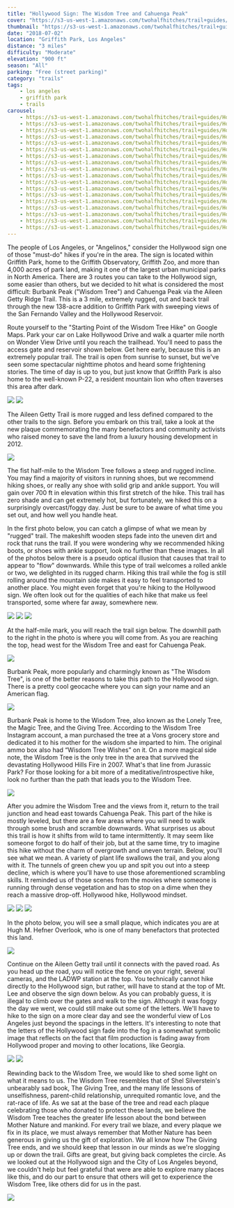```yaml
---
title: "Hollywood Sign: The Wisdom Tree and Cahuenga Peak"
cover: "https://s3-us-west-1.amazonaws.com/twohalfhitches/trail+guides/Hollywood+Sign/_J8A5406.jpg"
thumbnail: "https://s3-us-west-1.amazonaws.com/twohalfhitches/trail+guides/Hollywood+Sign/thumbnail.jpeg"
date: "2018-07-02"
location: "Griffith Park, Los Angeles"
distance: "3 miles"
difficulty: "Moderate"
elevation: "900 ft"
season: "All"
parking: "Free (street parking)"
category: "trails"
tags:
    - los angeles
    - griffith park
    - trails
carousel:
    - https://s3-us-west-1.amazonaws.com/twohalfhitches/trail+guides/Hollywood+Sign/_J8A5391.jpg
    - https://s3-us-west-1.amazonaws.com/twohalfhitches/trail+guides/Hollywood+Sign/_J8A5392.jpg
    - https://s3-us-west-1.amazonaws.com/twohalfhitches/trail+guides/Hollywood+Sign/_J8A5396.jpg
    - https://s3-us-west-1.amazonaws.com/twohalfhitches/trail+guides/Hollywood+Sign/_J8A5397.jpg
    - https://s3-us-west-1.amazonaws.com/twohalfhitches/trail+guides/Hollywood+Sign/_J8A5402.jpg
    - https://s3-us-west-1.amazonaws.com/twohalfhitches/trail+guides/Hollywood+Sign/_J8A5408.jpg
    - https://s3-us-west-1.amazonaws.com/twohalfhitches/trail+guides/Hollywood+Sign/_J8A5409.jpg
    - https://s3-us-west-1.amazonaws.com/twohalfhitches/trail+guides/Hollywood+Sign/_J8A5410.jpg
    - https://s3-us-west-1.amazonaws.com/twohalfhitches/trail+guides/Hollywood+Sign/_J8A5411.jpg
    - https://s3-us-west-1.amazonaws.com/twohalfhitches/trail+guides/Hollywood+Sign/_J8A5413.jpg
    - https://s3-us-west-1.amazonaws.com/twohalfhitches/trail+guides/Hollywood+Sign/_J8A5422.jpg
    - https://s3-us-west-1.amazonaws.com/twohalfhitches/trail+guides/Hollywood+Sign/_J8A5423.jpg
    - https://s3-us-west-1.amazonaws.com/twohalfhitches/trail+guides/Hollywood+Sign/_J8A5425.jpg
    - https://s3-us-west-1.amazonaws.com/twohalfhitches/trail+guides/Hollywood+Sign/_J8A5427.jpg
    - https://s3-us-west-1.amazonaws.com/twohalfhitches/trail+guides/Hollywood+Sign/_J8A5430.jpg
    - https://s3-us-west-1.amazonaws.com/twohalfhitches/trail+guides/Hollywood+Sign/_J8A5431.jpg
    - https://s3-us-west-1.amazonaws.com/twohalfhitches/trail+guides/Hollywood+Sign/_J8A5432.jpg
    - https://s3-us-west-1.amazonaws.com/twohalfhitches/trail+guides/Hollywood+Sign/_J8A5434.jpg
---
```


The people of Los Angeles, or "Angelinos," consider the Hollywood sign one of those "must-do" hikes if you're in the area. The sign is located within Griffith Park, home to the Griffith Observatory, Griffith Zoo, and more than 4,000 acres of park land, making it one of the largest urban municipal parks in North America. There are 3 routes you can take to the Hollywood sign, some easier than others, but we decided to hit what is considered the most difficult: Burbank Peak ("Wisdom Tree") and Cahuenga Peak via the Aileen Getty Ridge Trail. This is a 3 mile, extremely rugged, out and back trail through the new 138-acre addition to Griffith Park with sweeping views of the San Fernando Valley and the Hollywood Reservoir.

Route yourself to the "Starting Point of the Wisdom Tree Hike" on Google Maps. Park your car on Lake Hollywood Drive and walk a quarter mile north on Wonder View Drive until you reach the trailhead. You'll need to pass the access gate and reservoir shown below. Get here early, because this is an extremely popular trail. The trail is open from sunrise to sunset, but we've seen some spectacular nighttime photos and heard some frightening stories. The time of day is up to you, but just know that Griffith Park is also home to the well-known P-22, a resident mountain lion who often traverses this area after dark.

![](https://s3-us-west-1.amazonaws.com/twohalfhitches/trail+guides/Hollywood+Sign/_J8A5385.jpg)
![](https://s3-us-west-1.amazonaws.com/twohalfhitches/trail+guides/Hollywood+Sign/_J8A5387.jpg)

The Aileen Getty Trail is more rugged and less defined compared to the other trails to the sign. Before you embark on this trail, take a look at the new plaque commemorating the many benefactors and community activists who raised money to save the land from a luxury housing development in 2012.

![](https://s3-us-west-1.amazonaws.com/twohalfhitches/trail+guides/Hollywood+Sign/_J8A5390.jpg)

The fist half-mile to the Wisdom Tree follows a steep and rugged incline. You may find a majority of visitors in running shoes, but we recommend hiking shoes, or really any shoe with solid grip and ankle support. You will gain over 700 ft in elevation within this first stretch of the hike. This trail has zero shade and can get extremely hot, but fortunately, we hiked this on a surprisingly overcast/foggy day. Just be sure to be aware of what time you set out, and how well you handle heat.

In the first photo below, you can catch a glimpse of what we mean by "rugged" trail. The makeshift wooden steps fade into the uneven dirt and rock that runs the trail. If you were wondering why we recommended hiking boots, or shoes with ankle support, look no further than these images. In all of the photos below there is a pseudo optical illusion that causes that trail to appear to "flow" downwards. While this type of trail welcomes a rolled ankle or two, we delighted in its rugged charm. Hiking this trail while the fog is still rolling around the mountain side makes it easy to feel transported to another place. You might even forget that you're hiking to the Hollywood sign. We often look out for the qualities of each hike that make us feel transported, some where far away, somewhere new. 

![](https://s3-us-west-1.amazonaws.com/twohalfhitches/trail+guides/Hollywood+Sign/_J8A5394.jpg)
![](https://s3-us-west-1.amazonaws.com/twohalfhitches/trail+guides/Hollywood+Sign/_J8A5419.jpg)
![](https://s3-us-west-1.amazonaws.com/twohalfhitches/trail+guides/Hollywood+Sign/_J8A5399.jpg)

At the half-mile mark, you will reach the trail sign below. The downhill path to the right in the photo is where you will come from. As you are reaching the top, head west for the Wisdom Tree and east for Cahuenga Peak.

![](https://s3-us-west-1.amazonaws.com/twohalfhitches/trail+guides/Hollywood+Sign/_J8A5403.jpg)

Burbank Peak, more popularly and charmingly known as "The Wisdom Tree", is one of the better reasons to take this path to the Hollywood sign. There is a pretty cool geocache where you can sign your name and an American flag.

![](https://s3-us-west-1.amazonaws.com/twohalfhitches/trail+guides/Hollywood+Sign/_J8A5405.jpg)

Burbank Peak is home to the Wisdom Tree, also known as the Lonely Tree, the Magic Tree, and the Giving Tree. According to the Wisdom Tree Instagram account, a man purchased the tree at a Vons grocery store and dedicated it to his mother for the wisdom she imparted to him. The original ammo box also had “Wisdom Tree Wishes” on it. On a more magical side note, the Wisdom Tree is the only tree in the area that survived the devastating Hollywood Hills Fire in 2007. What's that line from Jurassic Park? For those looking for a bit more of a meditative/introspective hike, look no further than the path that leads you to the Wisdom Tree. 

![](https://s3-us-west-1.amazonaws.com/twohalfhitches/trail+guides/Hollywood+Sign/_J8A5407.jpg)

After you admire the Wisdom Tree and the views from it, return to the trail junction and head east towards Cahuenga Peak. This part of the hike is mostly leveled, but there are a few areas where you will need to walk through some brush and scramble downwards. What surprises us about this trail is how it shifts from wild to tame intermittently. It may seem like someone forgot to do half of their job, but at the same time, try to imagine this hike without the charm of overgrowth and uneven terrain. Below, you'll see what we mean. A variety of plant life swallows the trail, and you along with it. The tunnels of green chew you up and spit you out into a steep decline, which is where you'll have to use those aforementioned scrambling skills. It reminded us of those scenes from the movies where someone is running through dense vegetation and has to stop on a dime when they reach a massive drop-off. Hollywood hike, Hollywood mindset. 

![](https://s3-us-west-1.amazonaws.com/twohalfhitches/trail+guides/Hollywood+Sign/_J8A5414.jpg)
![](https://s3-us-west-1.amazonaws.com/twohalfhitches/trail+guides/Hollywood+Sign/_J8A5415.jpg)
![](https://s3-us-west-1.amazonaws.com/twohalfhitches/trail+guides/Hollywood+Sign/_J8A5416.jpg)

In the photo below, you will see a small plaque, which indicates you are at Hugh M. Hefner Overlook, who is one of many benefactors that protected this land.

![](https://s3-us-west-1.amazonaws.com/twohalfhitches/trail+guides/Hollywood+Sign/_J8A5420.jpg)

Continue on the Aileen Getty trail until it connects with the paved road. As you head up the road, you will notice the fence on your right, several cameras, and the LADWP station at the top. You technically cannot hike directly to the Hollywood sign, but rather, will have to stand at the top of Mt. Lee and observe the sign down below. As you can probably guess, it is illegal to climb over the gates and walk to the sign. Although it was foggy the day we went, we could still make out some of the letters. We'll have to hike to the sign on a more clear day and see the wonderful view of Los Angeles just beyond the spacings in the letters. It's interesting to note that the letters of the Hollywood sign fade into the fog in a somewhat symbolic image that reflects on the fact that film production is fading away from Hollywood proper and moving to other locations, like Georgia.

![](https://s3-us-west-1.amazonaws.com/twohalfhitches/trail+guides/Hollywood+Sign/_J8A5426.jpg)
![](https://s3-us-west-1.amazonaws.com/twohalfhitches/trail+guides/Hollywood+Sign/_J8A5428.jpg)

Rewinding back to the Wisdom Tree, we would like to shed some light on what it means to us. The Wisdom Tree resembles that of Shel Silverstein's unbearably sad book, The Giving Tree, and the many life lessons of unselfishness, parent-child relationship, unrequited romantic love, and the rat-race of life. As we sat at the base of the tree and read each plaque celebrating those who donated to protect these lands, we believe the Wisdom Tree teaches the greater life lesson about the bond between Mother Nature and mankind. For every trail we blaze, and every plaque we fix in its place, we must always remember that Mother Nature has been generous in giving us the gift of exploration. We all know how The Giving Tree ends, and we should keep that lesson in our minds as we're slogging up or down the trail. Gifts are great, but giving back completes the circle. As we looked out at the Hollywood sign and the City of Los Angeles beyond, we couldn't help but feel grateful that were are able to explore many places like this, and do our part to ensure that others will get to experience the Wisdom Tree, like others did for us in the past. 

![](https://s3-us-west-1.amazonaws.com/twohalfhitches/trail+guides/Hollywood+Sign/hikespeak.jpg)
